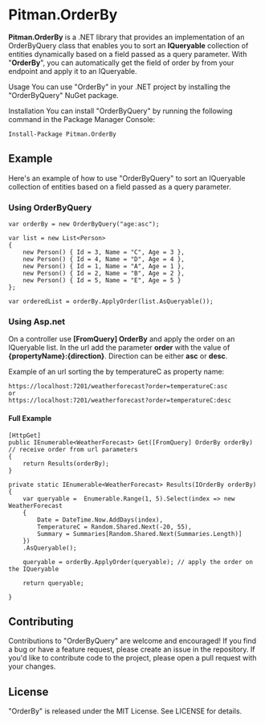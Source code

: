 # Pitman.OrderBy

**Pitman.OrderBy** is a .NET library that provides an implementation of an OrderByQuery class that enables you to sort an **IQueryable** collection of entities dynamically based on a field passed as a query parameter. With "**OrderBy**", you can automatically get the field of order by from your endpoint and apply it to an IQueryable.

Usage
You can use "OrderBy" in your .NET project by installing the "OrderByQuery" NuGet package.

Installation
You can install "OrderByQuery" by running the following command in the Package Manager Console:
```
Install-Package Pitman.OrderBy
```

## Example
Here's an example of how to use "OrderByQuery" to sort an IQueryable collection of entities based on a field passed as a query parameter.

### Using OrderByQuery
```
var orderBy = new OrderByQuery("age:asc");

var list = new List<Person>
{
    new Person() { Id = 3, Name = "C", Age = 3 },
    new Person() { Id = 4, Name = "D", Age = 4 },
    new Person() { Id = 1, Name = "A", Age = 1 },
    new Person() { Id = 2, Name = "B", Age = 2 },
    new Person() { Id = 5, Name = "E", Age = 5 }
};

var orderedList = orderBy.ApplyOrder(list.AsQueryable());
```
### Using Asp.net
On a controller use **[FromQuery] OrderBy** and apply the order on an IQueryable list.
In the url add the parameter **order** with the value of **{propertyName}:{direction}**. 
Direction can be either **asc** or **desc**.

Example of an url sorting the by temperatureC as property name:
```
https://localhost:7201/weatherforecast?order=temperatureC:asc
or
https://localhost:7201/weatherforecast?order=temperatureC:desc
```

#### Full Example
```
[HttpGet]
public IEnumerable<WeatherForecast> Get([FromQuery] OrderBy orderBy) // receive order from url parameters
{
    return Results(orderBy);
}

private static IEnumerable<WeatherForecast> Results(IOrderBy orderBy)
{
    var queryable =  Enumerable.Range(1, 5).Select(index => new WeatherForecast
    {
        Date = DateTime.Now.AddDays(index),
        TemperatureC = Random.Shared.Next(-20, 55),
        Summary = Summaries[Random.Shared.Next(Summaries.Length)]
    })
    .AsQueryable();

    queryable = orderBy.ApplyOrder(queryable); // apply the order on the IQueryable

    return queryable;

}
```

## Contributing
Contributions to "OrderByQuery" are welcome and encouraged! If you find a bug or have a feature request, please create an issue in the repository. If you'd like to contribute code to the project, please open a pull request with your changes.

## License
"OrderBy" is released under the MIT License. See LICENSE for details.

